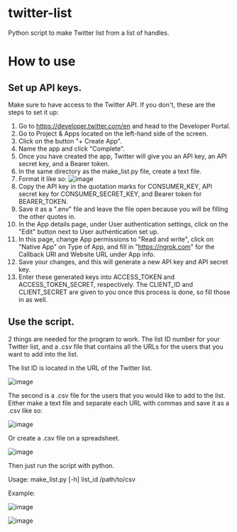 # twitter-list
Python script to make Twitter list from a list of handles.

# How to use

## Set up API keys.
Make sure to have access to the Twitter API. If you don't, these are the steps to set it up:
1. Go to https://developer.twitter.com/en and head to the Developer Portal.
2. Go to Project & Apps located on the left-hand side of the screen.
3. Click on the button "+ Create App".
4. Name the app and click "Complete".
5. Once you have created the app, Twitter will give you an API key, an API secret key, and a Bearer token.
6. In the same directory as the make_list.py file, create a text file.
7. Format it like so:
![image](https://user-images.githubusercontent.com/109972744/190273683-9c2d86a5-4544-422c-9517-13de9dfd02de.png)
8. Copy the API key in the quotation marks for CONSUMER_KEY, API secret key for CONSUMER_SECRET_KEY, and Bearer token for BEARER_TOKEN.
9. Save it as a ".env" file and leave the file open because you will be filling the other quotes in.
10. In the App details page, under User authentication settings, click on the "Edit" button next to User authentication set up.
11. In this page, change App permissions to "Read and write", click on "Native App" on Type of App, and fill in "https://ngrok.com" for the Callback URI and Website URL under App info.
12. Save your changes, and this will generate a new API key and API secret key.
13. Enter these generated keys into ACCESS_TOKEN and ACCESS_TOKEN_SECRET, respectively. The CLIENT_ID and CLIENT_SECRET are given to you once this process is done, so fill those in as well.

## Use the script.
2 things are needed for the program to work. The list ID number for your Twitter list, and a .csv file that contains all the URLs for the users that you want to add into the list.

The list ID is located in the URL of the Twitter list.

![image](https://user-images.githubusercontent.com/109972744/190275425-2e12322a-19fc-4fc5-8512-7b0d34a58ac5.png)

The second is a .csv file for the users that you would like to add to the list. Either make a text file and separate each URL with commas and save it as a .csv like so:

![image](https://user-images.githubusercontent.com/109972744/190275770-c95152db-5b9f-48fb-8866-f31a6e035ee5.png)

Or create a .csv file on a spreadsheet.

![image](https://user-images.githubusercontent.com/109972744/190276255-a6c8e4d5-2614-47bf-bf68-beaabfb81e9e.png)

Then just run the script with python.

Usage: make_list.py [-h] list_id /path/to/csv

Example:

![image](https://user-images.githubusercontent.com/109972744/190276636-fb32c108-ebe3-42d8-834f-75556b47c9b0.png)

![image](https://user-images.githubusercontent.com/109972744/190277020-f80c4912-a5e0-40c5-8be3-0d4523cc8685.png)



